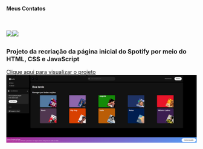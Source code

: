 #### Meus Contatos
# <a href = "mailto:joaodedeusrsfilho@gmail.com"><img src="https://img.shields.io/badge/-Gmail-%23333?style=for-the-badge&logo=gmail&logoColor=white" target="_blank"></a><a href="https://www.linkedin.com/in/joaodedeusrsfilho" target="_blank"><img src="https://img.shields.io/badge/-LinkedIn-%230077B5?style=for-the-badge&logo=linkedin&logoColor=white" target="_blank"></a>
### Projeto da recriação da página inicial do Spotify por meio do HTML, CSS e JavaScript

<a href='https://analisar-numeros-nu.vercel.app/' target="_blank">Clique aqui para visualizar o projeto
<img src='print.png'>
